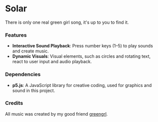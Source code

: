 # Solar

There is only one real green girl song, it's up to you to find it.

### Features
- **Interactive Sound Playback**: Press number keys (1–5) to play sounds and create music.
- **Dynamic Visuals**: Visual elements, such as circles and rotating text, react to user input and audio playback.

### Dependencies
- **p5.js**: A JavaScript library for creative coding, used for graphics and sound in this project.

### Credits
All music was created by my good friend [greengrl](https://linktr.ee/vernalgrl).